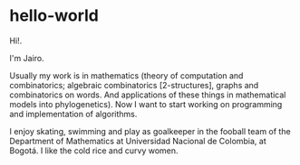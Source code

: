 # hello-world

Hi!.

I'm Jairo.

Usually my work is in mathematics (theory of computation and combinatorics; algebraic combinatorics [2-structures], graphs and combinatorics on words. And applications of these things in mathematical models into phylogenetics). Now I want to start working on programming and implementation of algorithms.

I enjoy skating, swimming and play as goalkeeper in the fooball team of the Department of Mathematics at Universidad Nacional de Colombia, at Bogotá. I like the cold rice and curvy women.
